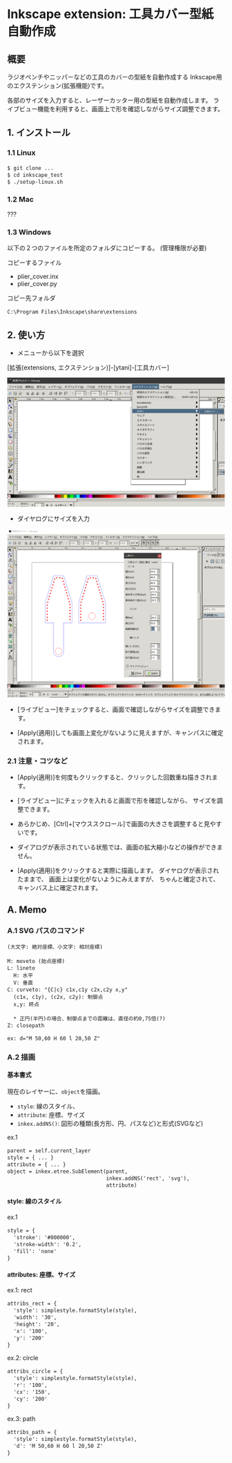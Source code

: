 # Inkscape extension: 工具カバー型紙自動作成

## 概要

ラジオペンチやニッパーなどの工具のカバーの型紙を自動作成する
Inkscape用のエクステンション(拡張機能)です。

各部のサイズを入力すると、レーザーカッター用の型紙を自動作成します。
ライブビュー機能を利用すると、画面上で形を確認しながらサイズ調整できます。

## 1. インストール

### 1.1 Linux

```
$ git clone ...
$ cd inkscape_test
$ ./setup-linux.sh
```

### 1.2 Mac

???

### 1.3 Windows

以下の２つのファイルを所定のフォルダにコピーする。
(管理権限が必要)

コピーするファイル
* plier_cover.inx
* plier_cover.py

コピー先フォルダ
```
C:\Program Files\Inkscape\share\extensions
```


## 2. 使い方

* メニューから以下を選択

[拡張(extensions, エクステンション)]-[ytani]-[工具カバー] 

![menu](docs/inkscape1.png)

* ダイヤログにサイズを入力

![Inkscape extension: 工具カバー](docs/inkscape2.png)

* [ライブビュー]をチェックすると、画面で確認しながらサイズを調整できます。

* [Apply(適用)]しても画面上変化がないように見えますが、キャンパスに確定されます。


### 2.1 注意・コツなど

* [Apply(適用)]を何度もクリックすると、クリックした回数重ね描きされます。

* [ライブビュー]にチェックを入れると画面で形を確認しながら、
サイズを調整できます。

* あらかじめ、[Ctrl]+[マウススクロール]で画面の大きさを調整すると見やすいです。

* ダイアログが表示されている状態では、画面の拡大縮小などの操作ができません。

* [Apply(適用)]をクリックすると実際に描画します。
ダイヤログが表示されたままで、
画面上は変化がないようにみえますが、
ちゃんと確定されて、キャンバス上に確定されます。


## A. Memo

### A.1 SVG パスのコマンド

```
(大文字: 絶対座標、小文字: 相対座標)

M: moveto (始点座標)
L: lineto
  H: 水平
  V: 垂直
C: curveto: "{C|c} c1x,c1y c2x,c2y x,y"
  (c1x, c1y), (c2x, c2y): 制御点
  x,y: 終点

  * 正円(半円)の場合、制御点までの距離は、直径の約0,75倍(?)
Z: closepath
```

```
ex: d="M 50,60 H 60 l 20,50 Z"
```


### A.2 描画

#### 基本書式

現在のレイヤーに、``object``を描画。

* ``style``: 線のスタイル、
* ``attribute``: 座標、サイズ
* ``inkex.addNS()``: 図形の種類(長方形、円、パスなど)と形式(SVGなど)


ex.1
```
parent = self.current_layer
style = { ... }
attribute = { ... }
object = inkex.etree.SubElement(parent,
	                            inkex.addNS('rect', 'svg'),
								attribute)
```

#### style: 線のスタイル
ex.1
```
style = {
  'stroke': '#000000',
  'stroke-width': '0.2',
  'fill': 'none'
}
```


#### attributes: 座標、サイズ

ex.1: rect
```
attribs_rect = {
  'style': simplestyle.formatStyle(style),
  'width': '30',
  'height': '20',
  'x': '100',
  'y': '200'
}
```

ex.2: circle
```
attribs_circle = {
  'style': simplestyle.formatStyle(style),
  'r': '100',
  'cx': '150',
  'cy': '200'
}
```

ex.3: path
```
attribs_path = {
  'style': simplestyle.formatStyle(style),
  'd': 'M 50,60 H 60 l 20,50 Z'
}
```
